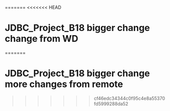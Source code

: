 
=======
<<<<<<< HEAD
# JDBC_Project_B18 bigger change change from WD
=======
# JDBC_Project_B18 bigger change more changes from remote
>>>>>>> cf46edc34344c0f95c4e8a55370fd5999288da52



